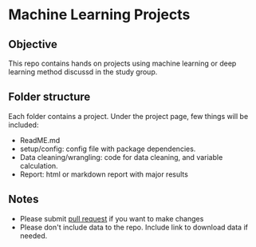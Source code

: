 # Machine Learning Projects

## Objective

This repo contains hands on projects using machine learning or deep learning method discussd in the study group. 

## Folder structure

Each folder contains a project. Under the project page, few things will be included:

- ReadME.md
- setup/config: config file with package dependencies.
- Data cleaning/wrangling: code for data cleaning, and variable calculation.
- Report: html or markdown report with major results

## Notes

- Please submit [pull request](https://github.com/WomenInDataScience-Seattle/Machine_Learning_Projects/blob/master/working_with_pull_request.md.md) if you want to make changes
- Please don't include data to the repo. Include link to download data if needed.
